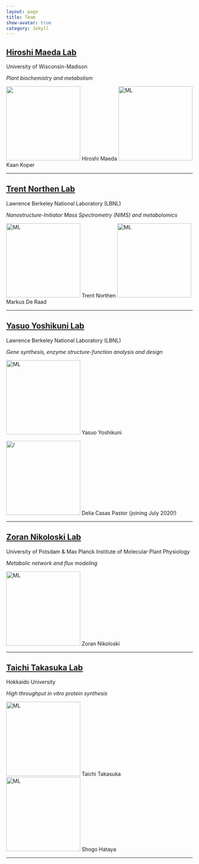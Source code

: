 ```yaml
---
layout: page
title: Team
show-avatar: true
category: Jekyll
---
```


## [Hiroshi Maeda Lab](https://maeda.botany.wisc.edu/wiki/)
University of Wisconsin-Madison 

*Plant biochemistry and metabolism*

<img src="../img/team/cHiroshi.png" height="200px"> Hiroshi Maeda 
<img src="../img/team/cKaan.png" alt='ML' height="200px"> Kaan Koper 

---



## [Trent Northen Lab](http://www.northenlab.org/)
Lawrence Berkeley National Laboratory (LBNL) 

*Nanostructure-Initiator Mass Spectrometry (NIMS) and metabolomics*

<img src="../img/team/cTrent.png" alt='ML' height="200px"> Trent Northen
<img src="../img/team/cMarkus.png" alt='ML' height="200px"> Markus De Raad 

---


## [Yasuo Yoshikuni Lab](https://biosciences.lbl.gov/profiles/yasuo-yoshikuni/)
Lawrence Berkeley National Laboratory (LBNL)

*Gene synthesis, enzyme structure-function analysis and design*

<img src="../img/team/cYasuo.png" alt='ML' height="200px"> Yasuo Yoshikuni

<img src="../img/team/Delia.png" alt='/' height="200px">   Delia Casas Pastor (joining July 2020!)

---

## [Zoran Nikoloski Lab](https://www.mpimp-golm.mpg.de/13193/Zoran_Nikoloski)
University of Potsdam & Max Planck Institute of Molecular Plant Physiology

*Metabolic network and flux modeling*

<img src="../img/team/cZoran.png" alt='ML' height="200px"> Zoran Nikoloski



---


## [Taichi Takasuka Lab](http://lab.agr.hokudai.ac.jp/takasuka/members_en.html)
Hokkaido University 

*High throughput in vitro protein synthesis*

<img src="../img/team/cTaichi.png" alt='ML' height="200px"> Taichi Takasuka
<img src="../img/team/cShogo.png" alt='ML' height="200px"> Shogo Hataya

---



